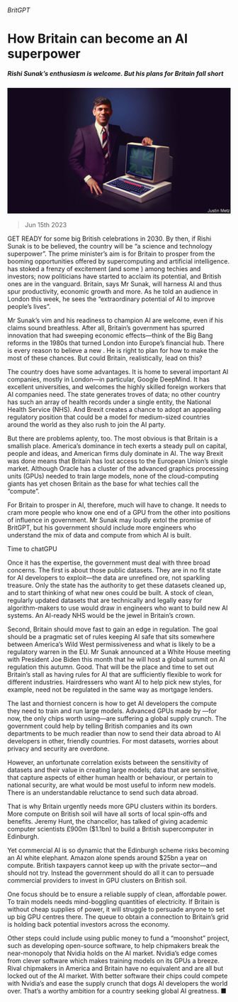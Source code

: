 ###### BritGPT

# How Britain can become an AI superpower 

##### Rishi Sunak’s enthusiasm is welcome. But his plans for Britain fall short 

![image](images/20230617_LDD001.jpg) 

> Jun 15th 2023 

GET READY for some big British celebrations in 2030. By then, if Rishi Sunak is to be believed, the country will be “a science and technology superpower”. The prime minister’s aim is for Britain to prosper from the booming opportunities offered by supercomputing and artificial intelligence.  has stoked a frenzy of excitement (and some ) among techies and investors; now politicians have started to acclaim its potential, and British ones are in the vanguard. Britain, says Mr Sunak, will harness AI and thus spur productivity, economic growth and more. As he told an audience in London this week, he sees the “extraordinary potential of AI to improve people’s lives”.

Mr Sunak’s vim and his readiness to champion AI are welcome, even if his claims sound breathless. After all, Britain’s government has spurred innovation that had sweeping economic effects—think of the Big Bang reforms in the 1980s that turned London into Europe’s financial hub. There is every reason to believe a new  . He is right to plan for how to make the most of these chances. But could Britain, realistically, lead on this?

The country does have some advantages. It is home to several important AI companies, mostly in London—in particular, Google DeepMind. It has excellent universities, and welcomes the highly skilled foreign workers that AI companies need. The state generates troves of data; no other country has such an array of health records under a single entity, the National Health Service (NHS). And Brexit creates a chance to adopt an appealing regulatory position that could be a model for medium-sized countries around the world as they also rush to join the AI party.

But there are problems aplenty, too. The most obvious is that Britain is a smallish place. America’s dominance in tech exerts a steady pull on capital, people and ideas, and American firms duly dominate in AI. The way Brexit was done means that Britain has lost access to the European Union’s single market. Although Oracle has a cluster of the advanced graphics processing units (GPUs) needed to train large models, none of the cloud-computing giants has yet chosen Britain as the base for what techies call the “compute”. 

For Britain to prosper in AI, therefore, much will have to change. It needs to cram more people who know one end of a GPU from the other into positions of influence in government. Mr Sunak may loudly extol the promise of BritGPT, but his government should include more engineers who understand the mix of data and compute from which AI is built.

Time to chatGPU

Once it has the expertise, the government must deal with three broad concerns. The first is about those public datasets. They are in no fit state for AI developers to exploit—the data are unrefined ore, not sparkling treasure. Only the state has the authority to get these datasets cleaned up, and to start thinking of what new ones could be built. A stock of clean, regularly updated datasets that are technically and legally easy for algorithm-makers to use would draw in engineers who want to build new AI systems. An AI-ready NHS would be the jewel in Britain’s crown. 

Second, Britain should move fast to gain an edge in regulation. The goal should be a pragmatic set of rules keeping AI safe that sits somewhere between America’s Wild West permissiveness and what is likely to be a regulatory warren in the EU. Mr Sunak announced at a White House meeting with President Joe Biden this month that he will host a global summit on AI regulation this autumn. Good. That will be the place and time to set out Britain’s stall as having rules for AI that are sufficiently flexible to work for different industries. Hairdressers who want AI to help pick new styles, for example, need not be regulated in the same way as mortgage lenders.

The last and thorniest concern is how to get AI developers the compute they need to train and run large models. Advanced GPUs made by —for now, the only chips worth using—are suffering a global supply crunch. The government could help by telling British companies and its own departments to be much readier than now to send their data abroad to AI developers in other, friendly countries. For most datasets, worries about privacy and security are overdone.

However, an unfortunate correlation exists between the sensitivity of datasets and their value in creating large models; data that are sensitive, that capture aspects of either human health or behaviour, or pertain to national security, are what would be most useful to inform new models. There is an understandable reluctance to send such data abroad. 

That is why Britain urgently needs more GPU clusters within its borders. More compute on British soil will have all sorts of local spin-offs and benefits. Jeremy Hunt, the chancellor, has talked of giving academic computer scientists £900m ($1.1bn) to build a British supercomputer in Edinburgh. 

Yet commercial AI is so dynamic that the Edinburgh scheme risks becoming an AI white elephant. Amazon alone spends around $25bn a year on compute. British taxpayers cannot keep up with the private sector—and should not try. Instead the government should do all it can to persuade commercial providers to invest in GPU clusters on British soil. 

One focus should be to ensure a reliable supply of clean, affordable power. To train models needs mind-boggling quantities of electricity. If Britain is without cheap supplies of power, it will struggle to persuade anyone to set up big GPU centres there. The queue to obtain a connection to Britain’s grid is holding back potential investors across the economy. 

Other steps could include using public money to fund a “moonshot” project, such as developing open-source software, to help chipmakers break the near-monopoly that Nvidia holds on the AI market. Nvidia’s edge comes from clever software which makes training models on its GPUs a breeze. Rival chipmakers in America and Britain have no equivalent and are all but locked out of the AI market. With better software their chips could compete with Nvidia’s and ease the supply crunch that dogs AI developers the world over. That’s a worthy ambition for a country seeking global AI greatness. ■


